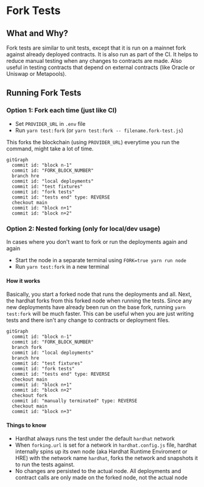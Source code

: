 # Fork Tests

## What and Why?
Fork tests are similar to unit tests, except that it is run on a mainnet fork against already deployed contracts. It is also run as part of the CI. It helps to reduce manual testing when any changes to contracts are made. Also useful in testing contracts that depend on external contracts (like Oracle or Uniswap or Metapools).

## Running Fork Tests

### Option 1: Fork each time (just like CI)
- Set `PROVIDER_URL` in `.env` file
- Run `yarn test:fork` (or `yarn test:fork -- filename.fork-test.js`)

This forks the blockchain (using `PROVIDER_URL`) everytime you run the command, might take a lot of time.

```mermaid
gitGraph
  commit id: "block n-1"
  commit id: "FORK_BLOCK_NUMBER"
  branch hre
  commit id: "local deployments"
  commit id: "test fixtures"
  commit id: "fork tests"
  commit id: "tests end" type: REVERSE
  checkout main
  commit id: "block n+1"
  commit id: "block n+2"
```

### Option 2: Nested forking (only for local/dev usage)
In cases where you don't want to fork or run the deployments again and again
- Start the node in a separate terminal using `FORK=true yarn run node`
- Run `yarn test:fork` in a new terminal

#### How it works
Basically, you start a forked node that runs the deployments and all. Next, the hardhat forks from this forked node when running the tests. Since any new deployments have already been run on the base fork, running `yarn test:fork` will be much faster. This can be useful when you are just writing tests and there isn't any change to contracts or deployment files.

```mermaid
gitGraph
  commit id: "block n-1"
  commit id: "FORK_BLOCK_NUMBER"
  branch fork
  commit id: "local deployments"
  branch hre
  commit id: "test fixtures"
  commit id: "fork tests"
  commit id: "tests end" type: REVERSE
  checkout main
  commit id: "block n+1"
  commit id: "block n+2"
  checkout fork
  commit id: "manually terminated" type: REVERSE
  checkout main
  commit id: "block n+3"
```

#### Things to know
- Hardhat always runs the test under the default `hardhat` network
- When `forking.url` is set for a network in `hardhat.config.js` file, hardhat internally spins up its own node (aka Hardhat Runtime Enviroment or HRE) with the network name `hardhat`, forks the network and snapshots it to run the tests against. 
- No changes are persisted to the actual node. All deployments and contract calls are only made on the forked node, not the actual node

